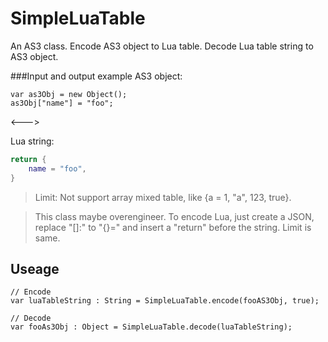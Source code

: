 # SimpleLuaTable
An AS3 class. Encode AS3 object to Lua table. Decode Lua table string to AS3 object.

###Input and output example
AS3 object:
```as3
var as3Obj = new Object();
as3Obj["name"] = "foo";
```

<--->

Lua string:
```lua
return {
    name = "foo",
}
```

>Limit: Not support array mixed table, like {a = 1, "a", 123, true}.

>This class maybe overengineer. To encode Lua, just create a JSON, replace "[]:" to "{}=" and insert a "return" before the string. Limit is same.

## Useage
```as3
// Encode
var luaTableString : String = SimpleLuaTable.encode(fooAS3Obj, true);

// Decode
var fooAs3Obj : Object = SimpleLuaTable.decode(luaTableString);  

```
